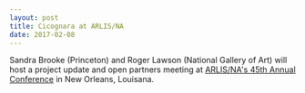 ```yaml
---
layout: post
title: Cicognara at ARLIS/NA
date: 2017-02-08
---
```

Sandra Brooke (Princeton) and Roger Lawson (National Gallery of Art) will host a project update and open partners meeting at <a href="http://www.arlisna.org/neworleans2017/">ARLIS/NA's 45th Annual Conference</a> in New Orleans, Louisana.
